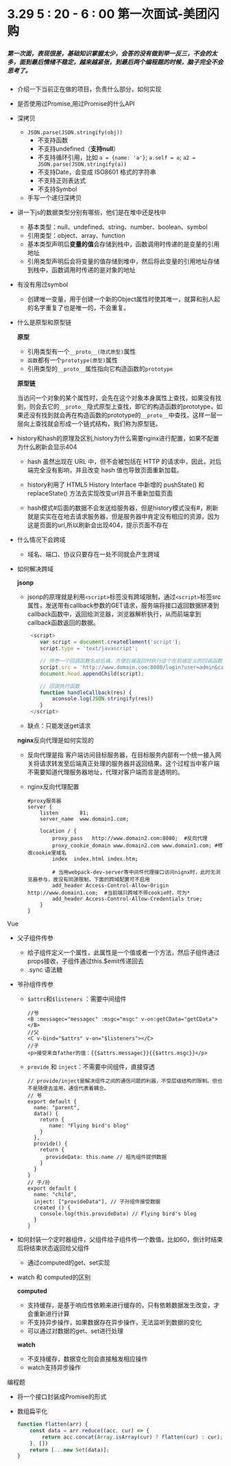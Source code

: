 # 3.29 5 : 20 - 6 : 00 第一次面试-美团闪购

### 

##### 第一次面，表现很差，基础知识掌握太少，会答的没有做到举一反三，不会的太多，面到最后情绪不稳定，越来越紧张，到最后两个编程题的时候，脑子完全不会思考了。

- 介绍一下当前正在做的项目，负责什么部分，如何实现

- 是否使用过Promise,用过Promise的什么API

- 深拷贝

  - `JSON.parse(JSON.stringify(obj))`
    - 不支持函数
    - 不支持undefined（**支持null**）
    - 不支持循环引用，比如 `a = {name: 'a'}`; `a.self = a`; `a2 = JSON.parse(JSON.stringify(a))`
    - 不支持Date，会变成 ISO8601 格式的字符串
    - 不支持正则表达式
    - 不支持Symbol
  - 手写一个递归深拷贝

- 讲一下js的数据类型分别有哪些，他们是在堆中还是栈中

  - 基本类型：null、undefined、string、number、boolean、symbol
  - 引用类型：object、array、function
  - 基本类型声明后**变量的值**会存储到栈中，函数调用时传递的是变量的引用地址
  - 引用类型声明后会将变量的值存储到堆中，然后将此变量的引用地址存储到栈中，函数调用时传递的是对象的地址

- 有没有用过symbol

  - 创建唯一变量，用于创建一个新的Object属性时使其唯一，就算和别人起的名字重复了也是唯一的，不会重复。

- 什么是原型和原型链

  **原型**

  - 引用类型有一个`__proto__(隐式原型)`属性
  - `函数`都有一个`prototype(原型)`属性
  - 引用类型的`__proto__`属性指向它构造函数的`prototype`

  **原型链**

  当访问一个对象的某个属性时，会先在这个对象本身属性上查找，如果没有找到，则会去它的`__proto__`隐式原型上查找，即它的构造函数的prototype，如果还没有找到就会再在构造函数的prototype的`__proto__`中查找，这样一层一层向上查找就会形成一个链式结构，我们称为原型链。

- history和hash的原理及区别,history为什么需要nginx进行配置，如果不配置为什么刷新会显示404

  - hash 虽然出现在 URL 中，但不会被包括在 HTTP 的请求中，因此，对后端完全没有影响，并且改变 hash 值也导致页面重新加载。
  - history利用了 HTML5 History Interface 中新增的 pushState() 和 replaceState() 方法去实现改变url并且不重新加载页面

  - hash模式#后面的数据不会发送给服务器，但是history模式没有#，刷新就是实实在在地去请求服务器，但是服务器中肯定没有相应的资源，因为这是页面的url,所以刷新会出现404，提示页面不存在

- 什么情况下会跨域

  - 域名、端口、协议只要存在一处不同就会产生跨域

- 如何解决跨域

  **jsonp**

  - jsonp的原理就是利用`<script>`标签没有跨域限制，通过`<script>`标签src属性，发送带有callback参数的GET请求，服务端将接口返回数据拼凑到callback函数中，返回给浏览器，浏览器解析执行，从而前端拿到callback函数返回的数据。

    ```js
     <script>
        var script = document.createElement('script');
        script.type = 'text/javascript';
    
        // 传参一个回调函数名给后端，方便后端返回时执行这个在前端定义的回调函数
        script.src = 'http://www.domain.com:8080/login?user=admin&callback=handleCallback';
        document.head.appendChild(script);
    
        // 回调执行函数
        function handleCallback(res) {
            aconsole.log(JSON.stringify(res))
        }
     </script>
    ```

    

  - 缺点：只能发送get请求

  **nginx**反向代理是如何实现的

  - 反向代理是指 客户端访问目标服务器，在目标服务内部有一个统一接入网关将请求转发至后端真正处理的服务器并返回结果。这个过程当中客户端不需要知道代理服务器地址，代理对客户端而言是透明的。

  - nginx反向代理配置

    ```shell
    #proxy服务器
    server {
        listen       81;
        server_name  www.domain1.com;
    
        location / {
            proxy_pass   http://www.domain2.com:8080;  #反向代理
            proxy_cookie_domain www.domain2.com www.domain1.com; #修改cookie里域名
            index  index.html index.htm;
    
            # 当用webpack-dev-server等中间件代理接口访问nignx时，此时无浏览器参与，故没有同源限制，下面的跨域配置可不启用
            add_header Access-Control-Allow-Origin http://www.domain1.com;  #当前端只跨域不带cookie时，可为*
            add_header Access-Control-Allow-Credentials true;
        }
    }
    ```

    

Vue

- 父子组件传参

  - 给子组件定义一个属性，此属性是一个值或者一个方法，然后子组件通过props接收，子组件通过this.$emit传递回去
  - .sync 语法糖

- 爷孙组件传参

  - `$attrs`和`$listeners` ：需要中间组件

    ```vue
    //爷
    <B :messagec="messagec" :msgc="msgc" v-on:getCData="getCData"></B>
    //父
    <C v-bind="$attrs" v-on="$listeners"></C>
    //子
    <p>接受来自father的值：{{$attrs.messagec}}{{$attrs.msgc}}</p>
    ```

  - `provide` 和 `inject`：不需要中间组件，直接穿透

    ```vue
    // provide/inject是解决组件之间的通信问题的利器，不受层级结构的限制。但也不是随便去滥用，通信代表着耦合。
    // 爷
    export default {
      name: "parent",
      data() {
        return {
           name: "Flying bird's blog"
        }
      },
      provide() {
        return {
          provideData: this.name // 祖先组件提供数据
        }
      }
    }
    // 子/孙
    export default {
      name: "child",
      inject: ["provideData"], // 子孙组件接受数据
      created () {
        console.log(this.provideData) // Flying bird's blog
      }
    }
    ```

    

- 如何封装一个定时器组件，父组件给子组件传一个数值，比如60，倒计时结束后将结束状态返回给父组件

  - 通过computed的get、set实现

- watch 和 computed的区别

  **computed**

  - 支持缓存，是基于响应性依赖来进行缓存的，只有依赖数据发生改变，才会重新进行计算
  - 不支持异步操作，如果数据存在异步操作，无法监听到数据的变化
  - 可以通过对数据的get、set进行处理

  **watch**

  - 不支持缓存，数据变化则会直接触发相应操作
  - watch支持异步操作



编程题

- 将一个接口封装成Promise的形式

  

- 数组扁平化

  ```js
  function flatten(arr) {
      const data = arr.reduce((acc, cur) => {
          return acc.concat(Array.isArray(cur) ? flatten(cur) : cur);
      }, [])
      return [...new Set(data)];
  }
  ```

  
